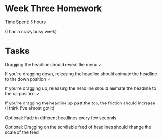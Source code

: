 # Week Three Homework
Time Spent: 6 hours 

(I had a crazy busy week)

# Tasks
Dragging the headline should reveal the menu ✓

If you're dragging down, releasing the headline should animate the headline to the down position ✓

If you're dragging up, releasing the headline should animate the headline to the up position ✓

If you're dragging the headline up past the top, the friction should increase (I think I've almost got it)

Optional: Fade in different headlines every few seconds

Optional: Dragging on the scrollable feed of headlines should change the scale of the feed 
